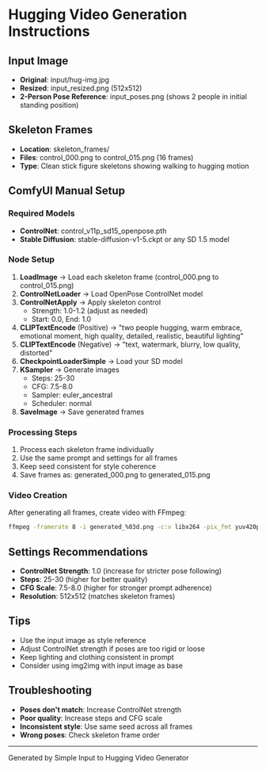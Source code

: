 # Hugging Video Generation Instructions

## Input Image
- **Original**: input/hug-img.jpg
- **Resized**: input_resized.png (512x512)
- **2-Person Pose Reference**: input_poses.png (shows 2 people in initial standing position)

## Skeleton Frames
- **Location**: skeleton_frames/
- **Files**: control_000.png to control_015.png (16 frames)
- **Type**: Clean stick figure skeletons showing walking to hugging motion

## ComfyUI Manual Setup

### Required Models
- **ControlNet**: control_v11p_sd15_openpose.pth
- **Stable Diffusion**: stable-diffusion-v1-5.ckpt or any SD 1.5 model

### Node Setup
1. **LoadImage** → Load each skeleton frame (control_000.png to control_015.png)
2. **ControlNetLoader** → Load OpenPose ControlNet model
3. **ControlNetApply** → Apply skeleton control
   - Strength: 1.0-1.2 (adjust as needed)
   - Start: 0.0, End: 1.0
4. **CLIPTextEncode** (Positive) → "two people hugging, warm embrace, emotional moment, high quality, detailed, realistic, beautiful lighting"
5. **CLIPTextEncode** (Negative) → "text, watermark, blurry, low quality, distorted"
6. **CheckpointLoaderSimple** → Load your SD model
7. **KSampler** → Generate images
   - Steps: 25-30
   - CFG: 7.5-8.0
   - Sampler: euler_ancestral
   - Scheduler: normal
8. **SaveImage** → Save generated frames

### Processing Steps
1. Process each skeleton frame individually
2. Use the same prompt and settings for all frames
3. Keep seed consistent for style coherence
4. Save frames as: generated_000.png to generated_015.png

### Video Creation
After generating all frames, create video with FFmpeg:
```bash
ffmpeg -framerate 8 -i generated_%03d.png -c:v libx264 -pix_fmt yuv420p hugging_video.mp4
```

## Settings Recommendations
- **ControlNet Strength**: 1.0 (increase for stricter pose following)
- **Steps**: 25-30 (higher for better quality)
- **CFG Scale**: 7.5-8.0 (higher for stronger prompt adherence)
- **Resolution**: 512x512 (matches skeleton frames)

## Tips
- Use the input image as style reference
- Adjust ControlNet strength if poses are too rigid or loose
- Keep lighting and clothing consistent in prompt
- Consider using img2img with input image as base

## Troubleshooting
- **Poses don't match**: Increase ControlNet strength
- **Poor quality**: Increase steps and CFG scale
- **Inconsistent style**: Use same seed across all frames
- **Wrong poses**: Check skeleton frame order

---
Generated by Simple Input to Hugging Video Generator

